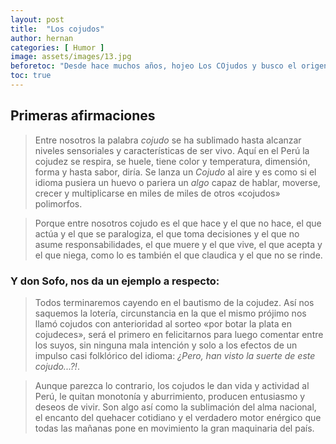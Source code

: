 ```yaml
---
layout: post
title:  "Los cojudos"
author: hernan
categories: [ Humor ]
image: assets/images/13.jpg
beforetoc: "Desde hace muchos años, hojeo Los COjudos y busco el origen de cada sorpresa que me llevo con el quehacer nacional. Este tratado filosófico - humorístico fue escrito por el periodista Luis Felipe Angell (Sofocleto) en 1970."
toc: true
---
```


## Primeras afirmaciones
> Entre nosotros la palabra *cojudo* se ha sublimado hasta alcanzar niveles sensoriales y características de ser vivo. Aquí en el Perú la cojudez se respira, se huele, tiene color y temperatura, dimensión, forma y hasta sabor, diría. Se lanza un *Cojudo* al aire y es como si el idioma pusiera un huevo o pariera un *algo* capaz de hablar, moverse, crecer y multiplicarse en miles de miles de otros «cojudos» polimorfos.

> Porque entre nosotros cojudo es el que hace y el que no hace, el que actúa y el que se paralogiza, el que toma decisiones y el que no asume responsabilidades, el que muere y el que vive, el que acepta y el que niega, como lo es también el que claudica y el que no se rinde. 

### Y don Sofo, nos da un ejemplo a respecto:

> Todos terminaremos cayendo en el bautismo de la cojudez. Así nos saquemos la lotería, circunstancia en la que el mismo prójimo nos llamó cojudos con anterioridad al sorteo «por botar la plata en cojudeces», será el primero en felicitarnos para luego comentar entre los suyos, sin ninguna mala intención y solo a los efectos de un impulso casi folklórico del idioma: *¿Pero, han visto la suerte de este cojudo...?!*.

> Aunque parezca lo contrario, los cojudos le dan vida y actividad al Perú, le quitan monotonía y aburrimiento, producen entusiasmo y deseos de vivir. Son algo así como la sublimación del alma nacional, el encanto del quehacer cotidiano y el verdadero motor enérgico que todas las mañanas pone en movimiento la gran maquinaria del país. 

